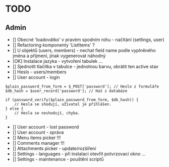 # TODO

## Admin

* [] Obecné 'loadovátko' v pravém spodním rohu - načítání (settings, user)
* [] Refactoring komponenty 'ListItems' ?
* [] U objektů (users, members) - nechat field name podle vyplněného jména a přijmení, jinak vygenerovat náhodný
* [OK] Instalace jazyka - vytvoření tabulek ...
* [] Sjednotit tlačítka v tabulce - jednotnou barvu, obrátit ten active stav
* [] Heslo - users/members
* [] User account - login
```
$plain_password_from_form = $_POST['password']; // Heslo z formuláře
$db_hash = $user_record['password']; // Haš z databáze

if (password_verify($plain_password_from_form, $db_hash)) {
    // Hesla se shodují, uživatel je přihlášen.
} else {
    // Hesla se neshodují, chyba.
}
```
* [] User account - lost password
* [] User account - správa
* [] Menu items picker !!!
* [] Comments manager !!!
* [] Attachments picker - update/rozšíření
* [] Settings - languages - při instalaci otevřít potvrzovací okno ...
* [] Settings - maintenance - pouštění scriptů

